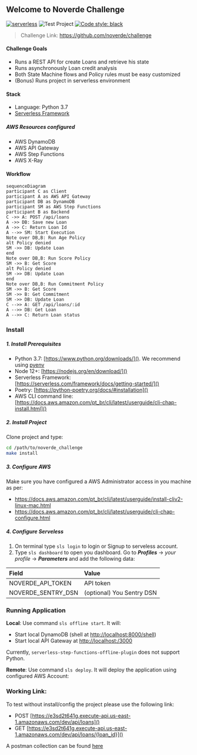 ## Welcome to Noverde Challenge

[![serverless](http://public.serverless.com/badges/v3.svg)](http://www.serverless.com)
![Test Project](https://github.com/chrismaille/noverde_challenge/workflows/Test%20Project/badge.svg)
<a href="https://github.com/psf/black"><img alt="Code style: black" src="https://img.shields.io/badge/code%20style-black-000000.svg"></a>

> Challenge Link: https://github.com/noverde/challenge

#### Challenge Goals
* Runs a REST API for create Loans and retrieve his state
* Runs asynchronously Loan credit analysis
* Both State Machine flows and Policy rules must be easy customized
* (Bonus) Runs project in serverless environment

#### Stack
* Language: Python 3.7
* [Serverless Framework](https://serverless.com/)

##### AWS Resources configured
* AWS DynamoDB
* AWS API Gateway
* AWS Step Functions
* AWS X-Ray

#### Workflow
```mermaid
sequenceDiagram
participant C as Client
participant A as AWS API Gateway
participant DB as DynamoDB
participant SM as AWS Step Functions
participant B as Backend
C ->> A: POST /api/loans
A ->> DB: Save new Loan
A ->> C: Return Loan Id
A -->> SM: Start Execution
Note over DB,B: Run Age Policy 
alt Policy denied
SM ->> DB: Update Loan
end
Note over DB,B: Run Score Policy 
SM ->> B: Get Score
alt Policy denied
SM ->> DB: Update Loan
end
Note over DB,B: Run Commitment Policy 
SM ->> B: Get Score
SM ->> B: Get Commitment
SM ->> DB: Update Loan
C -->> A: GET /api/loans/:id
A -->> DB: Get Loan
A -->> C: Return Loan status
```
### Install
##### 1. Install Prerequisites
* Python 3.7: [https://www.python.org/downloads/](). We recommend using
  [pyenv](https://github.com/pyenv/pyenv-installer)
* Node 12+: [https://nodejs.org/en/download/]()
* Serverless Framework: [https://serverless.com/framework/docs/getting-started/]()
* Poetry: [https://python-poetry.org/docs/#installation]()
* AWS CLI command line: [https://docs.aws.amazon.com/pt_br/cli/latest/userguide/cli-chap-install.html]()

##### 2. Install Project
Clone project and type:
```bash
cd /path/to/noverde_challenge
make install
```

##### 3. Configure AWS
Make sure you have configured a AWS Administrator access in you machine
as per:
* https://docs.aws.amazon.com/pt_br/cli/latest/userguide/install-cliv2-linux-mac.html
* https://docs.aws.amazon.com/pt_br/cli/latest/userguide/cli-chap-configure.html

##### 4. Configure Serveless
1. On terminal type `sls login` to login or Signup to serveless
   account.
2. Type `sls dashboard` to open you dashboard. Go to ***Profiles*** ->
   *your profile* -> ***Parameters*** and add the following data:

| Field              | Value                     |
|:-------------------|:--------------------------|
| NOVERDE_API_TOKEN  | API token            |
| NOVERDE_SENTRY_DSN | (optional) You Sentry DSN |

### Running Application
**Local**: Use command `sls offline start`. It will:
* Start local DynamoDB (shell at [http://localhost:8000/shell]())
* Start local API Gateway at [http://localhost:/3000]()

Currently, `serverless-step-functions-offline-plugin` does not support Python.

**Remote**: Use command `sls deploy`. It will deploy the application using configured AWS Account:

### Working Link:
To test without install/config the project please use the following link:
* POST [https://e3sd2t641g.execute-api.us-east-1.amazonaws.com/dev/api/loans]()
* GET [https://e3sd2t641g.execute-api.us-east-1.amazonaws.com/dev/api/loans/{loan_id}]()

A postman collection can be found [here](https://www.getpostman.com/collections/48f4195a121fc89a11e2)